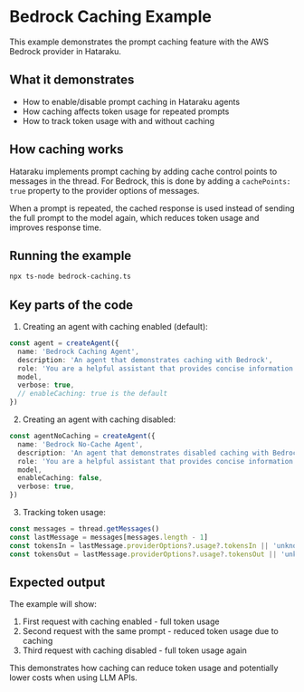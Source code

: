 # Bedrock Caching Example

This example demonstrates the prompt caching feature with the AWS Bedrock provider in Hataraku.

## What it demonstrates

- How to enable/disable prompt caching in Hataraku agents
- How caching affects token usage for repeated prompts
- How to track token usage with and without caching

## How caching works

Hataraku implements prompt caching by adding cache control points to messages in the thread. For Bedrock, this is done
by adding a `cachePoints: true` property to the provider options of messages.

When a prompt is repeated, the cached response is used instead of sending the full prompt to the model again, which
reduces token usage and improves response time.

## Running the example

```bash
npx ts-node bedrock-caching.ts
```

## Key parts of the code

1. Creating an agent with caching enabled (default):

```typescript
const agent = createAgent({
  name: 'Bedrock Caching Agent',
  description: 'An agent that demonstrates caching with Bedrock',
  role: 'You are a helpful assistant that provides concise information about cloud computing concepts.',
  model,
  verbose: true,
  // enableCaching: true is the default
})
```

2. Creating an agent with caching disabled:

```typescript
const agentNoCaching = createAgent({
  name: 'Bedrock No-Cache Agent',
  description: 'An agent that demonstrates disabled caching with Bedrock',
  role: 'You are a helpful assistant that provides concise information about cloud computing concepts.',
  model,
  enableCaching: false,
  verbose: true,
})
```

3. Tracking token usage:

```typescript
const messages = thread.getMessages()
const lastMessage = messages[messages.length - 1]
const tokensIn = lastMessage.providerOptions?.usage?.tokensIn || 'unknown'
const tokensOut = lastMessage.providerOptions?.usage?.tokensOut || 'unknown'
```

## Expected output

The example will show:

1. First request with caching enabled - full token usage
2. Second request with the same prompt - reduced token usage due to caching
3. Third request with caching disabled - full token usage again

This demonstrates how caching can reduce token usage and potentially lower costs when using LLM APIs.
